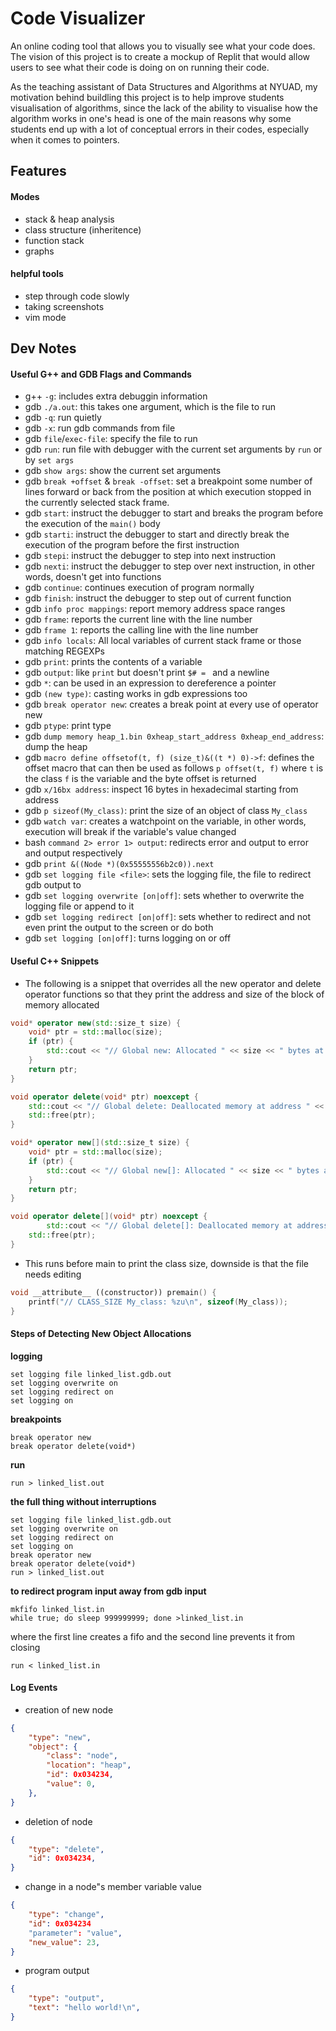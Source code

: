 # Code Visualizer

An online coding tool that allows you to visually see what your code does. The vision of this project is to create a mockup of Replit that would allow users to see what their code is doing on on running their code.

As the teaching assistant of Data Structures and Algorithms at NYUAD, my motivation behind buildling this project is to help improve students visualisation of algorithms, since the lack of the ability to visualise how the algorithm works in one's head is one of the main reasons why some students end up with a lot of conceptual errors in their codes, especially when it comes to pointers.

## Features

#### Modes
- stack & heap analysis
- class structure (inheritence)
- function stack
- graphs

#### helpful tools
- step through code slowly
- taking screenshots
- vim mode

## Dev Notes

#### Useful G++ and GDB Flags and Commands
- g++ `-g`: includes extra debuggin information
- gdb `./a.out`: this takes one argument, which is the file to run
- gdb `-q`: run quietly
- gdb `-x`: run gdb commands from file
- gdb `file`/`exec-file`: specify the file to run
- gdb `run`: run file with debugger with the current set arguments by `run` or by `set args`
- gdb `show args`: show the current set arguments
- gdb `break +offset` & `break -offset`: set a breakpoint some number of lines forward or back from the position at which execution stopped in the currently selected stack frame.
- gdb `start`: instruct the debugger to start and breaks the program before the execution of the `main()` body
- gdb `starti`: instruct the debugger to start and directly break the execution of the program before the first instruction
- gdb `stepi`: instruct the debugger to step into next instruction
- gdb `nexti`: instruct the debugger to step over next instruction, in other words, doesn't get into functions
- gdb `continue`: continues execution of program normally
- gdb `finish`: instruct the debugger to step out of current function
- gdb `info proc mappings`: report memory address space ranges
- gdb `frame`: reports the current line with the line number
- gdb `frame 1`: reports the calling line with the line number
- gdb `info locals`: All local variables of current stack frame or those matching REGEXPs
- gdb `print`: prints the contents of a variable
- gdb `output`: like `print` but doesn't print `$# = ` and a newline
- gdb `*`: can be used in an expression to dereference a pointer
- gdb `(new type)`: casting works in gdb expressions too
- gdb `break operator new`: creates a break point at every use of operator new
- gdb `ptype`: print type
- gdb `dump memory heap_1.bin 0xheap_start_address 0xheap_end_address`: dump the heap
- gdb `macro define offsetof(t, f) (size_t)&((t *) 0)->f`: defines the offset macro that can then be used as follows `p offset(t, f)` where `t` is the class `f` is the variable and the byte offset is returned
- gdb `x/16bx address`: inspect 16 bytes in hexadecimal starting from address
- gdb `p sizeof(My_class)`: print the size of an object of class `My_class`
- gdb `watch var`: creates a watchpoint on the variable, in other words, execution will break if the variable's value changed
- bash `command 2> error 1> output`: redirects error and output to error and output respectively
- gdb `print &((Node *)(0x55555556b2c0)).next`
- gdb `set logging file <file>`: sets the logging file, the file to redirect gdb output to
- gdb `set logging overwrite [on|off]`: sets whether to overwrite the logging file or append to it
- gdb `set logging redirect [on|off]`: sets whether to redirect and not even print the output to the screen or do both
- gdb `set logging [on|off]`: turns logging on or off

#### Useful C++ Snippets

- The following is a snippet that overrides all the new operator and delete operator functions so that they print the address and size of the block of memory allocated

```cpp
void* operator new(std::size_t size) {
    void* ptr = std::malloc(size);
    if (ptr) {
        std::cout << "// Global new: Allocated " << size << " bytes at address " << ptr << std::endl;
    }
    return ptr;
}

void operator delete(void* ptr) noexcept {
    std::cout << "// Global delete: Deallocated memory at address " << ptr << std::endl;
    std::free(ptr);
}

void* operator new[](std::size_t size) {
    void* ptr = std::malloc(size);
    if (ptr) {
        std::cout << "// Global new[]: Allocated " << size << " bytes at address " << ptr << std::endl;
    }
    return ptr;
}

void operator delete[](void* ptr) noexcept {
		std::cout << "// Global delete[]: Deallocated memory at address " << ptr << std::endl;
    std::free(ptr);
}
```

- This runs before main to print the class size, downside is that the file needs editing

```cpp
void __attribute__ ((constructor)) premain() {
	printf("// CLASS_SIZE My_class: %zu\n", sizeof(My_class));
}
```

#### Steps of Detecting New Object Allocations

__logging__
```
set logging file linked_list.gdb.out
set logging overwrite on
set logging redirect on
set logging on
```

__breakpoints__
```
break operator new
break operator delete(void*)
```

__run__
```
run > linked_list.out
```

__the full thing without interruptions__
```
set logging file linked_list.gdb.out
set logging overwrite on
set logging redirect on
set logging on
break operator new
break operator delete(void*)
run > linked_list.out
```

__to redirect program input away from gdb input__
```
mkfifo linked_list.in
while true; do sleep 999999999; done >linked_list.in
```
where the first line creates a fifo and the second line prevents it from closing
```
run < linked_list.in
```

#### Log Events

- creation of new node
```json
{
	"type": "new",
	"object": {
		"class": "node",
		"location": "heap",
		"id": 0x034234,
		"value": 0,
	},
}
```

- deletion of node
```json
{
	"type": "delete",
	"id": 0x034234,
}
```

- change in a node"s member variable value
```json
{
	"type": "change",
	"id": 0x034234
	"parameter": "value",
	"new_value": 23,
}
```

- program output
```json
{
	"type": "output",
	"text": "hello world!\n",
}
```
